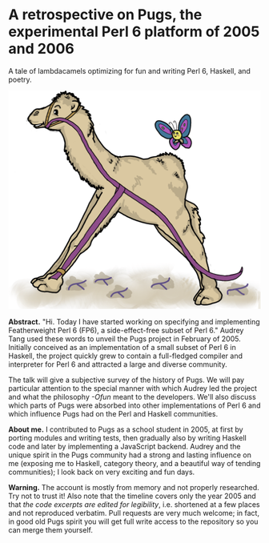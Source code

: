 # A retrospective on Pugs, the experimental Perl 6 platform of 2005 and 2006

A tale of lambdacamels optimizing for fun and writing Perl 6, Haskell, and
poetry.

![A lambdacamel](images/lambdacamel.png)

**Abstract.** "Hi. Today I have started working on specifying and implementing
Featherweight Perl 6 (FP6), a side-effect-free subset of Perl 6." Audrey Tang
used these words to unveil the Pugs project in February of 2005. Initially
conceived as an implementation of a small subset of Perl 6 in Haskell, the
project quickly grew to contain a full-fledged compiler and interpreter for
Perl 6 and attracted a large and diverse community.

The talk will give a subjective survey of the history of Pugs. We will pay
particular attention to the special manner with which Audrey led the project
and what the philosophy *-Ofun* meant to the developers. We'll also discuss
which parts of Pugs were absorbed into other implementations of Perl 6 and
which influence Pugs had on the Perl and Haskell communities.

**About me.** I contributed to Pugs as a school student in 2005, at first by
porting modules and writing tests, then gradually also by writing Haskell code
and later by implementing a JavaScript backend. Audrey and the unique spirit in
the Pugs community had a strong and lasting influence on me (exposing me to
Haskell, category theory, and a beautiful way of tending communities); I look
back on very exciting and fun days.

**Warning.** The account is mostly from memory and not properly researched. Try
not to trust it! Also note that the timeline covers only the year 2005 and that
*the code excerpts are edited for legibility*, i.e. shortened at a few places
and not reproduced verbatim. Pull requests are very much welcome; in fact, in
good old Pugs spirit you will get full write access to the repository so you
can merge them yourself.
